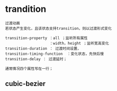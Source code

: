 # trandition
    过渡动画
    若状态产生变化，且该状态支持transition，则以过渡形式变化

    transition-property ：all ；监听所有属性
                        ：width，height ；监听宽高变化
    transition-duration ： 过渡时间设置，
    transition-timing-function  ：变化状态，先快后慢
    transition-delay ： 过渡延时；

    通常情况四个属性写在一行；

## cubic-bezier